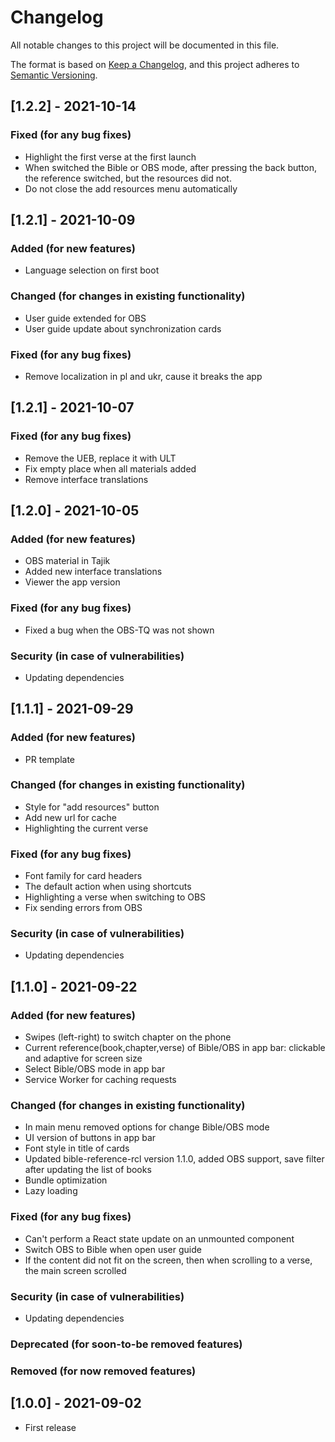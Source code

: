 # Changelog
All notable changes to this project will be documented in this file.

The format is based on [Keep a Changelog](https://keepachangelog.com/en/1.0.0/),
and this project adheres to [Semantic Versioning](https://semver.org/spec/v2.0.0.html).

## [1.2.2] - 2021-10-14

### Fixed (for any bug fixes)
- Highlight the first verse at the first launch
- When switched the Bible or OBS mode, after pressing the back button, the reference switched, but the resources did not.
- Do not close the add resources menu automatically

## [1.2.1] - 2021-10-09

### Added (for new features)
- Language selection on first boot


### Changed (for changes in existing functionality)
- User guide extended for OBS
- User guide update about synchronization cards


### Fixed (for any bug fixes)
- Remove localization in pl and ukr, cause it breaks the app

## [1.2.1] - 2021-10-07

### Fixed (for any bug fixes)

- Remove the UEB, replace it with ULT
- Fix empty place when all materials added
- Remove  interface translations

## [1.2.0] - 2021-10-05

### Added (for new features)
- OBS material in Tajik
- Added new interface translations
- Viewer the app version

### Fixed (for any bug fixes)
- Fixed a bug when the OBS-TQ was not shown

### Security (in case of vulnerabilities)
- Updating dependencies

## [1.1.1] - 2021-09-29

### Added (for new features)
- PR template

### Changed (for changes in existing functionality)
- Style for "add resources" button
- Add new url for cache
- Highlighting the current verse

### Fixed (for any bug fixes)
- Font family for card headers
- The default action when using shortcuts
- Highlighting a verse when switching to OBS
- Fix sending errors from OBS

### Security (in case of vulnerabilities)
- Updating dependencies

## [1.1.0] - 2021-09-22

### Added (for new features)
- Swipes (left-right) to switch chapter on the phone
- Current reference(book,chapter,verse) of Bible/OBS in app bar: clickable and adaptive for screen size
- Select Bible/OBS mode in app bar
- Service Worker for caching requests

### Changed (for changes in existing functionality)
- In main menu removed options for change Bible/OBS mode
- UI version of buttons in app bar
- Font style in title of cards
- Updated bible-reference-rcl version 1.1.0, added OBS support, save filter after updating the list of books
- Bundle optimization
- Lazy loading

### Fixed (for any bug fixes)
- Can't perform a React state update on an unmounted component
- Switch OBS to Bible when open user guide
- If the content did not fit on the screen, then when scrolling to a verse, the main screen scrolled

### Security (in case of vulnerabilities)
- Updating dependencies

### Deprecated (for soon-to-be removed features)

### Removed (for now removed features)

## [1.0.0] - 2021-09-02

- First release

